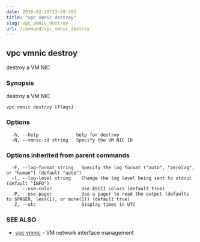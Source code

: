 ```yaml
---
date: 2018-02-28T23:59:59Z
title: "vpc vmnic destroy"
slug: vpc_vmnic_destroy
url: /command/vpc_vmnic_destroy
---
```

## vpc vmnic destroy

destroy a VM NIC

### Synopsis


destroy a VM NIC

```
vpc vmnic destroy [flags]
```

### Options

```
  -h, --help              help for destroy
  -N, --vmnic-id string   Specify the VM NIC ID
```

### Options inherited from parent commands

```
  -F, --log-format string   Specify the log format ("auto", "zerolog", or "human") (default "auto")
  -l, --log-level string    Change the log level being sent to stdout (default "INFO")
      --use-color           Use ASCII colors (default true)
  -P, --use-pager           Use a pager to read the output (defaults to $PAGER, less(1), or more(1)) (default true)
  -Z, --utc                 Display times in UTC
```

### SEE ALSO
* [vpc vmnic](/command/vpc_vmnic)	 - VM network interface management

